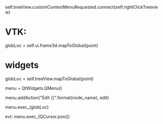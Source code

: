 self.treeView.customContextMenuRequested.connect(self.rightClickTreeview)

# VTK:
globLoc = self.ui.frame3d.mapToGlobal(point)

# widgets

globLoc = self.treeView.mapToGlobal(point)  

menu = QtWidgets.QMenu()

menu.addAction("Edit {}".format(node_name), edit)

menu.exec_(globLoc)

evt:
menu.exec_(QCursor.pos())
